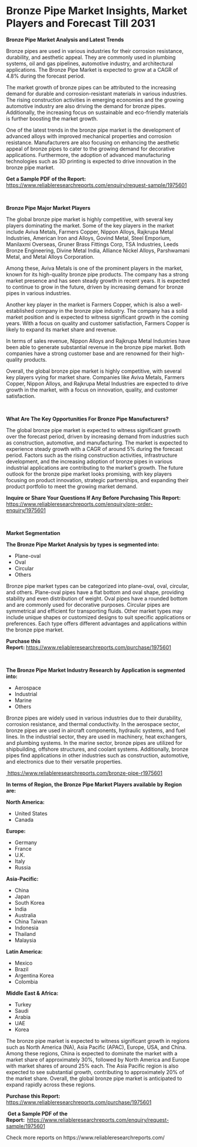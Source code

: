 <p><h1>Bronze Pipe Market Insights, Market Players and Forecast Till 2031</h1></p><p><strong>Bronze Pipe Market Analysis and Latest Trends</strong></p>
<p><p>Bronze pipes are used in various industries for their corrosion resistance, durability, and aesthetic appeal. They are commonly used in plumbing systems, oil and gas pipelines, automotive industry, and architectural applications. The Bronze Pipe Market is expected to grow at a CAGR of 4.8% during the forecast period.</p><p>The market growth of bronze pipes can be attributed to the increasing demand for durable and corrosion-resistant materials in various industries. The rising construction activities in emerging economies and the growing automotive industry are also driving the demand for bronze pipes. Additionally, the increasing focus on sustainable and eco-friendly materials is further boosting the market growth.</p><p>One of the latest trends in the bronze pipe market is the development of advanced alloys with improved mechanical properties and corrosion resistance. Manufacturers are also focusing on enhancing the aesthetic appeal of bronze pipes to cater to the growing demand for decorative applications. Furthermore, the adoption of advanced manufacturing technologies such as 3D printing is expected to drive innovation in the bronze pipe market.</p></p>
<p><strong>Get a Sample PDF of the Report:&nbsp;</strong> <a href="https://www.reliableresearchreports.com/enquiry/request-sample/1975601">https://www.reliableresearchreports.com/enquiry/request-sample/1975601</a></p>
<p>&nbsp;</p>
<p><strong>Bronze Pipe Major Market Players</strong></p>
<p><p>The global bronze pipe market is highly competitive, with several key players dominating the market. Some of the key players in the market include Aviva Metals, Farmers Copper, Nippon Alloys, Rajkrupa Metal Industries, American Iron and Alloys, Govind Metal, Steel Emporium, Manilaxmi Overseas, Gruner Brass Fittings Corp, TSA Industries, Leeds Bronze Engineering, Divine Metal India, Alliance Nickel Alloys, Parshwamani Metal, and Metal Alloys Corporation.</p><p>Among these, Aviva Metals is one of the prominent players in the market, known for its high-quality bronze pipe products. The company has a strong market presence and has seen steady growth in recent years. It is expected to continue to grow in the future, driven by increasing demand for bronze pipes in various industries.</p><p>Another key player in the market is Farmers Copper, which is also a well-established company in the bronze pipe industry. The company has a solid market position and is expected to witness significant growth in the coming years. With a focus on quality and customer satisfaction, Farmers Copper is likely to expand its market share and revenue.</p><p>In terms of sales revenue, Nippon Alloys and Rajkrupa Metal Industries have been able to generate substantial revenue in the bronze pipe market. Both companies have a strong customer base and are renowned for their high-quality products.</p><p>Overall, the global bronze pipe market is highly competitive, with several key players vying for market share. Companies like Aviva Metals, Farmers Copper, Nippon Alloys, and Rajkrupa Metal Industries are expected to drive growth in the market, with a focus on innovation, quality, and customer satisfaction.</p></p>
<p>&nbsp;</p>
<p><strong>What Are The Key Opportunities For Bronze Pipe Manufacturers?</strong></p>
<p><p>The global bronze pipe market is expected to witness significant growth over the forecast period, driven by increasing demand from industries such as construction, automotive, and manufacturing. The market is expected to experience steady growth with a CAGR of around 5% during the forecast period. Factors such as the rising construction activities, infrastructure development, and the increasing adoption of bronze pipes in various industrial applications are contributing to the market's growth. The future outlook for the bronze pipe market looks promising, with key players focusing on product innovation, strategic partnerships, and expanding their product portfolio to meet the growing market demand.</p></p>
<p><strong>Inquire or Share Your Questions If Any Before Purchasing This Report:</strong> <a href="https://www.reliableresearchreports.com/enquiry/pre-order-enquiry/1975601">https://www.reliableresearchreports.com/enquiry/pre-order-enquiry/1975601</a></p>
<p>&nbsp;</p>
<p><strong>Market Segmentation</strong></p>
<p><strong>The Bronze Pipe Market Analysis by types is segmented into:</strong></p>
<p><ul><li>Plane-oval</li><li>Oval</li><li>Circular</li><li>Others</li></ul></p>
<p><p>Bronze pipe market types can be categorized into plane-oval, oval, circular, and others. Plane-oval pipes have a flat bottom and oval shape, providing stability and even distribution of weight. Oval pipes have a rounded bottom and are commonly used for decorative purposes. Circular pipes are symmetrical and efficient for transporting fluids. Other market types may include unique shapes or customized designs to suit specific applications or preferences. Each type offers different advantages and applications within the bronze pipe market.</p></p>
<p><strong>Purchase this Report:&nbsp;</strong><a href="https://www.reliableresearchreports.com/purchase/1975601">https://www.reliableresearchreports.com/purchase/1975601</a></p>
<p>&nbsp;</p>
<p><strong>The Bronze Pipe Market Industry Research by Application is segmented into:</strong></p>
<p><ul><li>Aerospace</li><li>Industrial</li><li>Marine</li><li>Others</li></ul></p>
<p><p>Bronze pipes are widely used in various industries due to their durability, corrosion resistance, and thermal conductivity. In the aerospace sector, bronze pipes are used in aircraft components, hydraulic systems, and fuel lines. In the industrial sector, they are used in machinery, heat exchangers, and plumbing systems. In the marine sector, bronze pipes are utilized for shipbuilding, offshore structures, and coolant systems. Additionally, bronze pipes find applications in other industries such as construction, automotive, and electronics due to their versatile properties.</p></p>
<p><a href="https://www.reliableresearchreports.com/bronze-pipe-r1975601">&nbsp;https://www.reliableresearchreports.com/bronze-pipe-r1975601</a></p>
<p><strong>In terms of Region, the Bronze Pipe Market Players available by Region are:</strong></p>
<p>
    <p> <strong> North America: </strong>
        <ul>
            <li>United States</li>
            <li>Canada</li>
        </ul>
        </p> 
    <p> <strong> Europe: </strong>
        <ul>
            <li>Germany</li>
            <li>France</li>
            <li>U.K.</li>
            <li>Italy</li>
            <li>Russia</li>
        </ul>
        </p> 
    <p> <strong> Asia-Pacific: </strong>
        <ul>
            <li>China</li>
            <li>Japan</li>
            <li>South Korea</li>
            <li>India</li>
            <li>Australia</li>
            <li>China Taiwan</li>
            <li>Indonesia</li>
            <li>Thailand</li>
            <li>Malaysia</li>
        </ul>
        </p> 
    <p> <strong> Latin America: </strong>
        <ul>
            <li>Mexico</li>
            <li>Brazil</li>
            <li>Argentina Korea</li>
            <li>Colombia</li>
        </ul>
        </p> 
    <p> <strong> Middle East & Africa: </strong>
        <ul>
            <li>Turkey</li>
            <li>Saudi</li>
            <li>Arabia</li>
            <li>UAE</li>
            <li>Korea</li>
        </ul>
    </p>
    </p>
<p><p>The bronze pipe market is expected to witness significant growth in regions such as North America (NA), Asia Pacific (APAC), Europe, USA, and China. Among these regions, China is expected to dominate the market with a market share of approximately 30%, followed by North America and Europe with market shares of around 25% each. The Asia Pacific region is also expected to see substantial growth, contributing to approximately 20% of the market share. Overall, the global bronze pipe market is anticipated to expand rapidly across these regions.</p></p>
<p><strong>Purchase this Report: </strong><a href="https://www.reliableresearchreports.com/purchase/1975601">https://www.reliableresearchreports.com/purchase/1975601</a></p>
<p>&nbsp;<strong>Get a Sample PDF of the Report:&nbsp;&nbsp;</strong><a href="https://www.reliableresearchreports.com/enquiry/request-sample/1975601">https://www.reliableresearchreports.com/enquiry/request-sample/1975601</a></p>
<p><strong></strong></p>
<p>Check more reports on https://www.reliableresearchreports.com/</p>